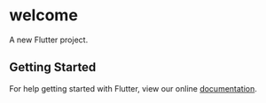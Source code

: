 # welcome

A new Flutter project.

## Getting Started

For help getting started with Flutter, view our online
[documentation](https://flutter.io/).
